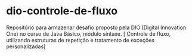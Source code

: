 # dio-controle-de-fluxo
Repositório para armazenar desafio proposto pela DIO (Digital Innovation One) no curso de Java Básico, módulo sintaxe. [ Controle de fluxo, utilizando estruturas de repetição e tratamento de exceções personalizadas]
